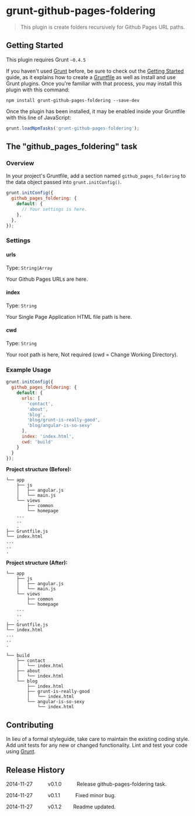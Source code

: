 # grunt-github-pages-foldering

> This plugin is create folders recursively for Github Pages URL paths.

## Getting Started
This plugin requires Grunt `~0.4.5`

If you haven't used [Grunt](http://gruntjs.com/) before, be sure to check out the [Getting Started](http://gruntjs.com/getting-started) guide, as it explains how to create a [Gruntfile](http://gruntjs.com/sample-gruntfile) as well as install and use Grunt plugins. Once you're familiar with that process, you may install this plugin with this command:

```shell
npm install grunt-github-pages-foldering --save-dev
```

Once the plugin has been installed, it may be enabled inside your Gruntfile with this line of JavaScript:

```js
grunt.loadNpmTasks('grunt-github-pages-foldering');
```

## The "github_pages_foldering" task

### Overview
In your project's Gruntfile, add a section named `github_pages_foldering` to the data object passed into `grunt.initConfig()`.

```js
grunt.initConfig({
  github_pages_foldering: {
    default: {
      // Your settings is here.
    },
  },
});
```

### Settings

#### urls
Type: `String|Array`

Your Github Pages URLs are here.

#### index
Type: `String`

Your Single Page Application HTML file path is here.

#### cwd
Type: `String`

Your root path is here, Not required (cwd = Change Working Directory).

### Example Usage

```js
grunt.initConfig({
  github_pages_foldering: {
    default: {
      urls: [
        'contact',
        'about',
        'blog',
        'blog/grunt-is-really-good',
        'blog/angular-is-so-sexy'
      ],
      index: 'index.html',
      cwd: 'build'
    }
  }
});
```

**Project structure (Before):**

```
└── app
    ├── js
    │   ├── angular.js
    │   └── main.js
    └── views
        ├── common
        └── homepage
    ...
    ..
    .
├── Gruntfile.js
└── index.html
...
..
.
```

**Project structure (After):**

```
└── app
    ├── js
    │   ├── angular.js
    │   └── main.js
    └── views
        ├── common
        └── homepage
    ...
    ..
    .
├── Gruntfile.js
└── index.html
...
..
.

└── build
    ├── contact
    │   └── index.html
    ├── about
    │   └── index.html
    └── blog
        ├── index.html
        ├── grunt-is-really-good
        │   └── index.html
        └── angular-is-so-sexy
            └── index.html
```

## Contributing
In lieu of a formal styleguide, take care to maintain the existing coding style. Add unit tests for any new or changed functionality. Lint and test your code using [Grunt](http://gruntjs.com/).

## Release History
2014-11-27   v0.1.0   Release github-pages-foldering task.

2014-11-27   v0.1.1   Fixed minor bug.

2014-11-27   v0.1.2   Readme updated.
